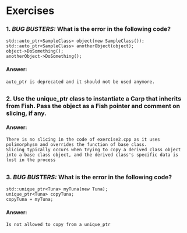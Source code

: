 # Exercises

### 1. *BUG BUSTERS:* What is the error in the following code?
```
std::auto_ptr<SampleClass> object(new SampleClass());
std::auto_ptr<SampleClass> anotherObject(object);
object->DoSomething();
anotherObject->DoSomething();
```

#### Answer: 
```
auto_ptr is deprecated and it should not be used anymore.
```

##
### 2. Use the **unique_ptr** class to instantiate a **Carp** that inherits from **Fish**. Pass the object as a **Fish** pointer and comment on slicing, if any.

#### Answer:
```
There is no slicing in the code of exercise2.cpp as it uses polimorphysm and overrides the function of base class. 
Slicing typically occurs when trying to copy a derived class object into a base class object, and the derived class's specific data is lost in the process
```

##
### 3. *BUG BUSTERS:* What is the error in the following code?
```
std::unique_ptr<Tuna> myTuna(new Tuna);
unique_ptr<Tuna> copyTuna;
copyTuna = myTuna;
```
#### Answer:
```
Is not allowed to copy from a unique_ptr
```

